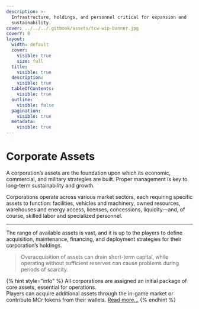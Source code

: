 ```yaml
---
description: >-
  Infrastructure, holdings, and personnel critical for expansion and
  sustainability.
cover: ../../../.gitbook/assets/tcw-wip-banner.jpg
coverY: 0
layout:
  width: default
  cover:
    visible: true
    size: full
  title:
    visible: true
  description:
    visible: true
  tableOfContents:
    visible: true
  outline:
    visible: false
  pagination:
    visible: true
  metadata:
    visible: true
---
```


# Corporate Assets

A corporation’s assets are the foundation upon which its economic, commercial, and military strategies are built. Proper management is key to long-term sustainability and growth.

Corporations operate across various market sectors, each requiring specific assets to function: facilities, vehicles and machinery, owned resources, warehouses and energy access, licenses, concessions, liquidity—and, of course, skilled labor and specialized personnel.

***

The range of available assets is vast, and it is up to the players to define acquisition, maintenance, financing, and deployment strategies for their corporation’s holdings.

> Overacquisition of assets can drain short-term capital, while operating without sufficient reserves can cause problems during periods of scarcity.

{% hint style="info" %}
All corporations are assigned an initial package of core assets, essential for operations.\
Players can acquire additional assets through the in-game market or contribute MCr tokens from their wallets. [Read more...](../../../tokenomics/tokens-no-fungibles-nft/)
{% endhint %}
